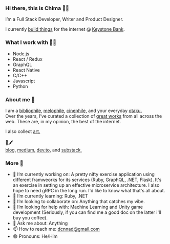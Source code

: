 ### Hi there, this is Chima 👋🏾 

I’m a Full Stack Developer, Writer and Product Designer.

I currently <a href='https://danielchima.com/projects'>build things</a> for the internet @ <a href='https://www.keystonebankng.com/' target='_blank'>Keystone Bank</a>.

### What I work with 🚣🏿‍
- Node.js
- React / Redux
- GraphQL
- React Native
- C/C++
- Javascript
- Python

### About me 🌟
I am a <a href='https://www.goodreads.com/review/list/112872457-chima-daniel' target='_blank'>bibliophile,</a> <a href='https://open.spotify.com/user/xyggj57mzmnmx51g1qkit74bo?si=1kgEEoxYTneS2iLN53AVEg' target='_blank'>melophile,</a> <a href='https://letterboxd.com/dxnhima/films/' target='_blank'>cinephile,</a> and your everyday <a href='https://myanimelist.net/animelist/dxnchima' target='_blank'>otaku.</a> <br/>
Over the years, I’ve curated a collection of <a href='https://danielchima.com/bestof'>great works</a> from all across the web. These are, in my opinion, the best of the internet.

I also collect <a href='https://www.notion.so/78df0ecf0cea473a84eb7f99f34c7470?v=b4a56d75a1a545b688b2ef45242d1665' target='_blank'>art.</a>
    <br /><br /> 📄🖋<br/><a href='https://danielchima.com/collection'>blog,</a> <a href='https://medium.com/@dxnchima' target='_blank'>medium,</a>
    <a href='https://dev.to/dxnchima' target='_blank'>dev.to,</a> and <a href='https://desolationweb.substack.com/' target='_blank'>substack.</a>

### More 🐝  
- 🔭 I’m currently working on: A pretty nifty exercise application using different framweorks for its services (Ruby, GraphQL, .NET, Flask). It's an exercise in setting up an effective microservice architecture. I also hope to need gRPC in the long run. I'd like to know what that's all about.
- 🌱 I’m currently learning: Ruby, .NET
- 👯 I’m looking to collaborate on: Anything that catches my vibe.
- 🤔 I’m looking for help with: Machine Learning and Unity game development (Seriously, if you can find me a good doc on the latter i'll buy you coffee).
- 💬 Ask me about: Anything
- 📫 How to reach me: dcnnad@gmail.com
- 😄 Pronouns: He/Him
